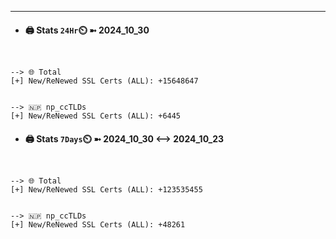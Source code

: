 

---
- #### 🖨️ **Stats** `24Hr`⏲️ ➼ 2024_10_30
```console


--> 🌐 Total
[+] New/ReNewed SSL Certs (ALL): +15648647


--> 🇳🇵 np_ccTLDs
[+] New/ReNewed SSL Certs (ALL): +6445

```

- #### 🖨️ **Stats** `7Days`⏲️ ➼ 2024_10_30 <--> 2024_10_23
```console


--> 🌐 Total
[+] New/ReNewed SSL Certs (ALL): +123535455


--> 🇳🇵 np_ccTLDs
[+] New/ReNewed SSL Certs (ALL): +48261

```

